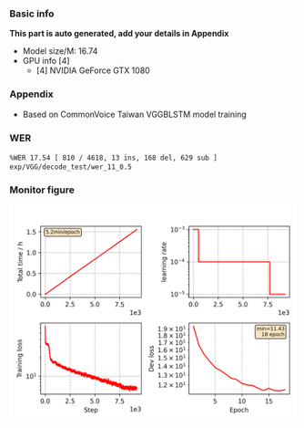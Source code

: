 ### Basic info

**This part is auto generated, add your details in Appendix**

* Model size/M: 16.74
* GPU info \[4\]
  * \[4\] NVIDIA GeForce GTX 1080

### Appendix

* Based on CommonVoice Taiwan VGGBLSTM model training 

### WER
```
%WER 17.54 [ 810 / 4618, 13 ins, 168 del, 629 sub ] exp/VGG/decode_test/wer_11_0.5
```

### Monitor figure
![monitor](./monitor.png)
